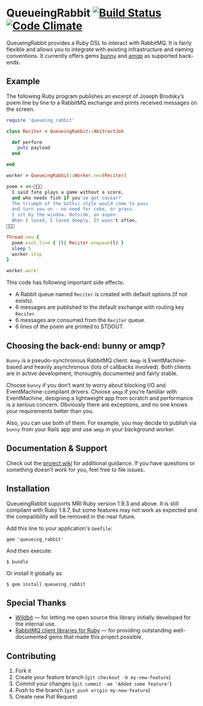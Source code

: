 # QueueingRabbit [![Build Status](https://travis-ci.org/temochka/queueing_rabbit.png?branch=master)](https://travis-ci.org/temochka/queueing_rabbit) [![Code Climate](https://codeclimate.com/github/temochka/queueing_rabbit.png)](https://codeclimate.com/github/temochka/queueing_rabbit)

QueueingRabbit provides a Ruby DSL to interact with RabbitMQ. It is fairly flexible and allows you to integrate with existing infrastructure and naming conventions. It currently offers gems [bunny](https://github.com/ruby-amqp/bunny) and [amqp](https://github.com/ruby-amqp/amqp) as supported back-ends.

## Example

The following Ruby program publishes an excerpt of Joseph Brodsky’s poem line by line to a RabbitMQ exchange and prints received messages on the screen.

``` ruby
require 'queueing_rabbit'

class Reciter < QueueingRabbit::AbstractJob

  def perform
    puts payload
  end

end

worker = QueueingRabbit::Worker.new(Reciter)

poem = <<-
  I said fate plays a game without a score,
  and who needs fish if you've got caviar?
  The triumph of the Gothic style would come to pass
  and turn you on - no need for coke, or grass.
  I sit by the window. Outside, an aspen.
  When I loved, I loved deeply. It wasn't often.


Thread.new {
  poem.each_line { |l| Reciter.enqueue(l) }
  sleep 5
  worker.stop
}

worker.work!
```

This code has following important side effects:

* A Rabbit queue named `Reciter` is created with default options (if not exists).
* 6 messages are published to the default exchange with routing key `Reciter`.
* 6 messages are consumed from the `Reciter` queue.
* 6 lines of the poem are printed to STDOUT.

## Choosing the back-end: bunny or amqp?

`Bunny` is a pseudo-synchronous RabbitMQ client. `Amqp` is EventMachine-based and heavily asynchronous (lots of callbacks involved). Both clients are in active development, thoroughly documented and fairly stable.

Choose `bunny` if you don’t want to worry about blocking I/O and EventMachine-compilant drivers. Choose `amqp` if you’re familiar with EventMachine, designing a lightweight app from scratch and performance is a serious concern. Obviously there are exceptions, and no one knows your requirements better than you.

Also, you can use both of them. For example, you may decide to publish via `bunny` from your Rails app and use `amqp` in your background worker.

## Documentation & Support

Check out the [project wiki](https://github.com/temochka/queueing_rabbit/wiki) for additional guidance. If you have questions or something doesn’t work for you, feel free to file issues.

## Installation

QueueingRabbit supports MRI Ruby version 1.9.3 and above. It is still compilant with Ruby 1.8.7, but some features may not work as expected and the compatibility will be removed in the near future.

Add this line to your application's `Gemfile`:

    gem 'queueing_rabbit'

And then execute:

    $ bundle

Or install it globally as:

    $ gem install queueing_rabbit


## Special Thanks

* [Wildbit](http://wildbit.com) — for letting me open source this library initially developed for the internal use.
* [RabbitMQ client libraries for Ruby](https://github.com/ruby-amqp) — for providing outstanding well-documented gems that made this project possible.

## Contributing

1. Fork it
2. Create your feature branch (`git checkout -b my-new-feature`)
3. Commit your changes (`git commit -am 'Added some feature'`)
4. Push to the branch (`git push origin my-new-feature`)
5. Create new Pull Request
